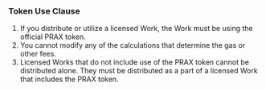 ### Token Use Clause

1. If you distribute or utilize a licensed Work, the Work must be using the official PRAX token.
2. You cannot modify any of the calculations that determine the gas or other fees.
3. Licensed Works that do not include use of the PRAX token cannot be distributed alone. They must be distributed as a part of a licensed Work that includes the PRAX token.
